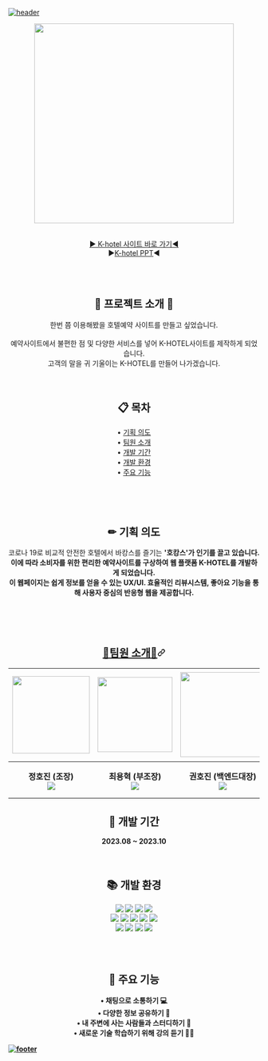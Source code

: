 
<div data-target="readme-toc.content" class="Box-body px-5 pb-5">
            <article class="markdown-body entry-content container-lg" itemprop="text"><p dir="auto"><a target="_blank" rel="noopener noreferrer nofollow" href="https://camo.githubusercontent.com/babf1b5f01e3ef1e8ac15a5f52eeb3aa90a76c708dc3091c3f475860316e906e/68747470733a2f2f63617073756c652d72656e6465722e76657263656c2e6170702f6170693f747970653d736c69636526636f6c6f723d333837424646266865696768743d31383026746578743d48692c253230746865726525463025394625393125384226666f6e74416c69676e3d373026666f6e74436f6c6f723d66666626726f746174653d313326666f6e74416c69676e593d3235262673656374696f6e3d68656164657226666f6e7453697a653d3630"><img src="https://camo.githubusercontent.com/babf1b5f01e3ef1e8ac15a5f52eeb3aa90a76c708dc3091c3f475860316e906e/68747470733a2f2f63617073756c652d72656e6465722e76657263656c2e6170702f6170693f747970653d736c69636526636f6c6f723d333837424646266865696768743d31383026746578743d48692c253230746865726525463025394625393125384226666f6e74416c69676e3d373026666f6e74436f6c6f723d66666626726f746174653d313326666f6e74416c69676e593d3235262673656374696f6e3d68656164657226666f6e7453697a653d3630" alt="header" data-canonical-src="https://capsule-render.vercel.app/api?type=slice&amp;color=#c471ed;height=180&amp;text=Hi,%20there🎈%F0%9F%91%8B&amp;fontAlign=70&amp;fontColor=fff&amp;rotate=13&amp;fontAlignY=25&amp;&amp;section=header&amp;fontSize=60" style="max-width: 100%;"></a></p>
              
<div align="center" dir="auto">
  <a target="_blank" rel="noopener noreferrer" href="https://github-production-user-asset-6210df.s3.amazonaws.com/130814431/276494784-9b33fe28-2c91-458b-98ac-be2d6d469535.png?X-Amz-Algorithm=AWS4-HMAC-SHA256&X-Amz-Credential=AKIAIWNJYAX4CSVEH53A%2F20231019%2Fus-east-1%2Fs3%2Faws4_request&X-Amz-Date=20231019T051426Z&X-Amz-Expires=300&X-Amz-Signature=84e82bec42471dbfdc671d75a2993de12c43117965b06998ebb7d5cd5ab18c2c&X-Amz-SignedHeaders=host&actor_id=130814431&key_id=0&repo_id=682328599"><img width="400px" src="file:///C:/Users/2080pc/Desktop/KakaoTalk_20231018_230224215.png" style="max-width: 100%;"></a>
<p dir="auto"><br><a href="http://lnx.iptime.org" rel="nofollow">▶ K-hotel 사이트 바로 가기◀</a>
<br><g-emoji class="g-emoji" alias="arrow_forward">▶<a href="">K-hotel PPT</a>◀</g-emoji>
<br></p>

<br><br>
 <h1 align="center"> 🕍  프로젝트 소개 🕍  </h1>
 <p align="center"> 한번 쯤 이용해봤을 호텔예약 사이트를 만들고 싶었습니다. <br><br>
                    예약사이트에서 불편한 점 및 다양한 서비스를 넣어 K-HOTEL사이트를 제작하게 되었습니다. <br> 
                    고객의 말을 귀 기울이는  K-HOTEL를 만들어 나가겠습니다. <br><br><br></p>

<h2 align="center"> 📋 목차</h2>
<p align="center">
• <a href="https://github.com/marosile/helloworld#--%EA%B8%B0%ED%9A%8D-%EC%9D%98%EB%8F%84">기획 의도</a> <br>
• <a href="https://github.com/marosile/helloworld#-%ED%8C%80%EC%9B%90-%EC%86%8C%EA%B0%9C">팀원 소개</a> <br>
• <a href="https://github.com/marosile/helloworld#--%EA%B0%9C%EB%B0%9C-%EA%B8%B0%EA%B0%84-">개발 기간</a> <br>
• <a href="https://github.com/marosile/helloworld#--%EA%B0%9C%EB%B0%9C-%ED%99%98%EA%B2%BD-">개발 환경</a> <br>
• <a href="https://github.com/marosile/helloworld#--%EC%A3%BC%EC%9A%94-%EA%B8%B0%EB%8A%A5-">주요 기능</a>
</p>
<br><br><br>

<h2 align="center"> ✏ 기획 의도</h2>

<p align="center" dir="auto"> 
  코로나 19로 비교적 안전한 호텔에서 바캉스를 즐기는 <b>'호캉스'<b>가 인기를 끌고 있습니다. <br>
  이에 따라 소비자를 위한 편리한 예약사이트를 구상하여 웹 플랫폼 K-HOTEL를 개발하게 되었습니다.<br>
  이 웹페이지는 쉽게 정보를 얻을 수 있는 UX/UI. 효율적인 리뷰시스템, 좋아요 기능을 통해 사용자 중심의 반응형 웹을 제공합니다. 

</p>
<br><br><br>

<h2 align="center" tabindex="-1" id="user-content--팀원-소개" dir="auto"><a class="heading-link" href="#-팀원-소개">👧팀원 소개🧑<svg class="octicon octicon-link" viewBox="0 0 16 16" version="1.1" width="16" height="16" aria-hidden="true"><path d="m7.775 3.275 1.25-1.25a3.5 3.5 0 1 1 4.95 4.95l-2.5 2.5a3.5 3.5 0 0 1-4.95 0 .751.751 0 0 1 .018-1.042.751.751 0 0 1 1.042-.018 1.998 1.998 0 0 0 2.83 0l2.5-2.5a2.002 2.002 0 0 0-2.83-2.83l-1.25 1.25a.751.751 0 0 1-1.042-.018.751.751 0 0 1-.018-1.042Zm-4.69 9.64a1.998 1.998 0 0 0 2.83 0l1.25-1.25a.751.751 0 0 1 1.042.018.751.751 0 0 1 .018 1.042l-1.25 1.25a3.5 3.5 0 1 1-4.95-4.95l2.5-2.5a3.5 3.5 0 0 1 4.95 0 .751.751 0 0 1-.018 1.042.751.751 0 0 1-1.042.018 1.998 1.998 0 0 0-2.83 0l-2.5 2.5a1.998 1.998 0 0 0 0 2.83Z"></path></svg></a></h2>
<p dir="auto"><a name="user-content-팀원-소개"></a></p>
 <table>
    <tbody><tr>
      <td><a target="_blank" rel="noopener noreferrer" href="![KakaoTalk_20231020_224256346](https://github.com/jnaacode/k-hotel/assets/130814431/efdab941-69f9-4af3-bcc7-b30b7f1307d3)
"><img width="155px" src="https://user-images.githubusercontent.com/137850782/274519579-cf538225-88bf-4ff0-97ee-20535f91308e.png" style="max-width: 100%;"></a></td>
      <td><a target="_blank" rel="noopener noreferrer" href="![KakaoTalk_20231020_224203021](https://github.com/jnaacode/k-hotel/assets/130814431/89b03599-baf5-4509-a5cd-e4215242b177)
"><img width="150px" src="https://user-images.githubusercontent.com/137850782/274515950-8442f023-7dc3-4337-9438-795997461b7c.png" style="max-width: 100%;"></a></td>
      <td><a target="_blank" rel="noopener noreferrer" href="![KakaoTalk_20231020_224216213](https://github.com/jnaacode/k-hotel/assets/130814431/e06c2e92-7d10-4dd6-a161-58ac3c0ef898)
"><img width="170px" src="https://user-images.githubusercontent.com/137850782/274585313-bd209712-dcf6-4d82-88a2-f708808df44b.png" style="max-width: 100%;"></a></td>
      <td><a target="_blank" rel="noopener noreferrer" href=""><img width="180px" src="https://user-images.githubusercontent.com/137850782/274585131-f4df29eb-926a-4abd-a492-a7189c33759c.png" style="max-width: 100%;"></a></td>
      <td><a target="_blank" rel="noopener noreferrer" href=""><img width="150px" src="https://user-images.githubusercontent.com/137850782/274515825-318d7cc4-9dff-4b14-bb20-764fc98fdacb.png" style="max-width: 100%;"></a></td>
      <td><a target="_blank" rel="noopener noreferrer" href=""><img width="150px" src="https://user-images.githubusercontent.com/137850782/274519329-e0aba318-ee64-4e41-807c-9d40afd90767.png" style="max-width: 100%;"></a></td>
    </tr>
    <tr>
      <th>정호진 (조장) <a href="https://github.com/hojin1111"><br><img src="https://camo.githubusercontent.com/5148c757ec30584083d0dc8c25ee75363e4bc37a55889b989e864549f6b08132/68747470733a2f2f696d672e736869656c64732e696f2f62616467652f6769746875622d3138313731373f7374796c653d666c6174266c6f676f3d676974687562266c6f676f436f6c6f723d7768697465" data-canonical-src="https://img.shields.io/badge/github-181717?style=flat&amp;logo=github&amp;logoColor=white" style="max-width: 100%;"></a></th>
      <th>최용혁 (부조장) <a href="https://github.com/yonghyuk97"><br><img src="https://camo.githubusercontent.com/5148c757ec30584083d0dc8c25ee75363e4bc37a55889b989e864549f6b08132/68747470733a2f2f696d672e736869656c64732e696f2f62616467652f6769746875622d3138313731373f7374796c653d666c6174266c6f676f3d676974687562266c6f676f436f6c6f723d7768697465" data-canonical-src="https://img.shields.io/badge/github-181717?style=flat&amp;logo=github&amp;logoColor=white" style="max-width: 100%;"></a></th>
      <th>권호진 (백엔드대장) <a href="https://github.com/hj-1008"><br><img src="https://camo.githubusercontent.com/5148c757ec30584083d0dc8c25ee75363e4bc37a55889b989e864549f6b08132/68747470733a2f2f696d672e736869656c64732e696f2f62616467652f6769746875622d3138313731373f7374796c653d666c6174266c6f676f3d676974687562266c6f676f436f6c6f723d7768697465" data-canonical-src="https://img.shields.io/badge/github-181717?style=flat&amp;logo=github&amp;logoColor=white" style="max-width: 100%;"></a></th>
      <th>이유성 (디테일대장) <a href="https://github.com/GG0bugi"><br><img src="https://camo.githubusercontent.com/5148c757ec30584083d0dc8c25ee75363e4bc37a55889b989e864549f6b08132/68747470733a2f2f696d672e736869656c64732e696f2f62616467652f6769746875622d3138313731373f7374796c653d666c6174266c6f676f3d676974687562266c6f676f436f6c6f723d7768697465" data-canonical-src="https://img.shields.io/badge/github-181717?style=flat&amp;logo=github&amp;logoColor=white" style="max-width: 100%;"></a></th>
      <th>박진아 (일정•기획대장)<a href="https://github.com/jnaacode"><br><img src="https://camo.githubusercontent.com/5148c757ec30584083d0dc8c25ee75363e4bc37a55889b989e864549f6b08132/68747470733a2f2f696d672e736869656c64732e696f2f62616467652f6769746875622d3138313731373f7374796c653d666c6174266c6f676f3d676974687562266c6f676f436f6c6f723d7768697465" data-canonical-src="https://img.shields.io/badge/github-181717?style=flat&amp;logo=github&amp;logoColor=white" style="max-width: 100%;"></a></th>
       <th>한준수 (막내)<a href="https://github.com/junsu2134"><br><img src="https://camo.githubusercontent.com/5148c757ec30584083d0dc8c25ee75363e4bc37a55889b989e864549f6b08132/68747470733a2f2f696d672e736869656c64732e696f2f62616467652f6769746875622d3138313731373f7374796c653d666c6174266c6f676f3d676974687562266c6f676f436f6c6f723d7768697465" data-canonical-src="https://img.shields.io/badge/github-181717?style=flat&amp;logo=github&amp;logoColor=white" style="max-width: 100%;"></a></th>
    </tr>
  </tbody></table>

 <h2 align="center"> 📅 개발 기간 </h2>
 <p align="center"> 2023.08 ~ 2023.10 <br><br><br></p>

  <h2 align="center"> 📚 개발 환경 </h2>
 <div align=center> 
  <img src="https://img.shields.io/badge/java-007396?style=flat&logo=java&logoColor=white"> 
  <img src="https://img.shields.io/badge/html5-E34F26?style=flat&logo=html5&logoColor=white"> 
  <img src="https://img.shields.io/badge/css-1572B6?style=flat&logo=css3&logoColor=white"> 
  <img src="https://img.shields.io/badge/javascript-F7DF1E?style=flat&logo=javascript&logoColor=black"> 
   <br>
  <img src="https://img.shields.io/badge/jquery-0769AD?style=flat&logo=jquery&logoColor=white">
   <img src="https://img.shields.io/badge/apachetomcat-F7DF1E?style=flat&logo=apachetomcat&logoColor=white">
  <img src="https://img.shields.io/badge/oracle-F80000?style=flat&logo=oracle&logoColor=white"> 
  <img src="https://img.shields.io/badge/mysql-4479A1?style=flat&logo=mysql&logoColor=white">  
  <img src="https://img.shields.io/badge/json-61DAFB?style=flat&logo=json&logoColor=black"> 
  <br>
  <img src="https://img.shields.io/badge/spring-6DB33F?style=flat&logo=spring&logoColor=white"> 
  <img src="https://img.shields.io/badge/github-181717?style=flat&logo=github&logoColor=white">
  <img src="https://img.shields.io/badge/git-F05032?style=flats&logo=git&logoColor=white">
    <img src="https://img.shields.io/badge/visualstudiocode-1572B6?style=flats&logo=visualstudiocode&logoColor=white">

  <br> <br>
</div>

<h2 align="center"> 🔎 주요 기능 </h2>
<p align="center">
• 채팅으로 소통하기 💻<br>
• 다양한 정보 공유하기 💬 <br>
• 내 주변에 사는 사람들과 스터디하기 📑<br>
• 새로운 기술 학습하기 위해 강의 듣기 👩‍🏫 <br>
</p>

</div>
<p dir="auto"><a target="_blank" rel="noopener noreferrer nofollow" href="https://camo.githubusercontent.com/bcb8b12c487838186877bb3f994342c4e0b674d50332a6d6dbf98b21a95a0594/68747470733a2f2f63617073756c652d72656e6465722e76657263656c2e6170702f6170693f747970653d736c69636526636f6c6f723d303235334132266865696768743d3138302673656374696f6e3d666f6f74657226666f6e7453697a653d3630"><img src="https://camo.githubusercontent.com/bcb8b12c487838186877bb3f994342c4e0b674d50332a6d6dbf98b21a95a0594/68747470733a2f2f63617073756c652d72656e6465722e76657263656c2e6170702f6170693f747970653d736c69636526636f6c6f723d303235334132266865696768743d3138302673656374696f6e3d666f6f74657226666f6e7453697a653d3630" alt="footer" data-canonical-src="https://capsule-render.vercel.app/api?type=slice&amp;color=0253A2&amp;height=180&amp;section=footer&amp;fontSize=60" style="max-width: 100%;"></a></p>
</article>
          </div>
